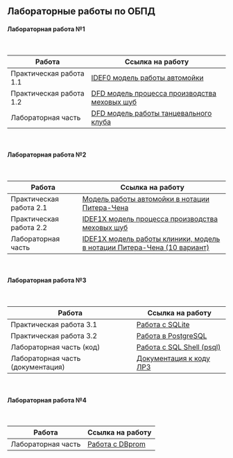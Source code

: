 ## Лабораторные работы по ОБПД

#### Лабораторная работа №1

<br>

| Работа | Ссылка на работу |
| ------ | ------ | 
| Практическая работа 1.1 | [IDEF0 модель работы автомойки](https://github.com/sofkot/ITMO_FSPO_DataBases_2020-2021/blob/master/students/y2334/Kotliarowa%20Sofia/Pr0_idef0/1.jpg) |
| Практическая работа 1.2 | [DFD модель процесса производства меховых шуб](https://github.com/sofkot/ITMO_FSPO_DataBases_2020-2021/blob/master/students/y2334/Kotliarowa%20Sofia/Pr1_dfd/%D0%9F%D0%A0%201.2.pdf) |
| Лабораторная часть | [DFD модель работы танцевального клуба](https://github.com/sofkot/ITMO_FSPO_DataBases_2020-2021/blob/master/students/y2334/Kotliarowa%20Sofia/LR_1/LR_1.pdf) |

<br>

#### Лабораторная работа №2

<br>

| Работа | Ссылка на работу |
| ------ | ------ | 
| Практическая работа 2.1 | [Модель работы автомойки в нотации Питера-Чена](https://github.com/sofkot/ITMO_FSPO_DataBases_2020-2021/blob/master/students/y2334/Kotliarowa%20Sofia/Pr2.1_PiterChen/PR%202.1.pdf) |
| Практическая работа 2.2 | [IDEF1X модель процесса производства меховых шуб](https://github.com/sofkot/ITMO_FSPO_DataBases_2020-2021/blob/master/students/y2334/Kotliarowa%20Sofia/Pr2.2_idef1x/%D0%9F%D0%A0%202.2.pdf) |
| Лабораторная часть | [IDEF1X модель работы клиники, модель в нотации Питера-Чена (10 вариант)](https://github.com/sofkot/ITMO_FSPO_DataBases_2020-2021/blob/master/students/y2334/Kotliarowa%20Sofia/LR_1/LR_1.pdf) |

<br>

#### Лабораторная работа №3

<br>

| Работа | Ссылка на работу |
| ------ | ------ | 
| Практическая работа 3.1 | [Работа с SQLite](https://github.com/sofkot/ITMO_FSPO_DataBases_2020-2021/tree/master/students/y2334/Kotliarowa%20Sofia/Pr3.1_SQLite) |
| Практическая работа 3.2 | [Работа в PostgreSQL](https://github.com/sofkot/ITMO_FSPO_DataBases_2020-2021/tree/master/students/y2334/Kotliarowa%20Sofia/Pr3.2_PostgreSQL) |
| Лабораторная часть (код) | [Работа с SQL Shell (psql)](https://github.com/sofkot/ITMO_FSPO_DataBases_2020-2021/blob/master/students/y2334/Kotliarowa%20Sofia/LR_3/db.sql) |
| Лабораторная часть (документация) | [Документация к коду ЛР3](https://github.com/sofkot/ITMO_FSPO_DataBases_2020-2021/tree/master/students/y2334/Kotliarowa%20Sofia/LR_3/docs) |

<br>

#### Лабораторная работа №4

<br>

| Работа | Ссылка на работу |
| ------ | ------ | 
| Лабораторная часть | [Работа с DBprom](https://github.com/sofkot/ITMO_FSPO_DataBases_2020-2021/blob/master/students/y2334/Kotliarowa%20Sofia/LR_4/%D0%9E%D0%9F%D0%91%D0%94_%D0%9B%D0%91%E2%84%964_%D0%9E%D1%82%D1%87%D0%B5%D1%82.pdf) |

<br>

